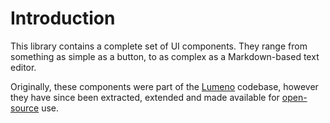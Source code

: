# Introduction

This library contains a complete set of UI components. They range from something as simple as a button, to as complex as a Markdown-based text editor.

Originally, these components were part of the [Lumeno](https://lumeno.dev) codebase, however they have since been extracted, extended and made available for [open-source](https://github.com/caneara/varnish/blob/main/LICENSE.md) use.